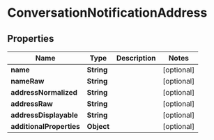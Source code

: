 
# ConversationNotificationAddress

## Properties
Name | Type | Description | Notes
------------ | ------------- | ------------- | -------------
**name** | **String** |  |  [optional]
**nameRaw** | **String** |  |  [optional]
**addressNormalized** | **String** |  |  [optional]
**addressRaw** | **String** |  |  [optional]
**addressDisplayable** | **String** |  |  [optional]
**additionalProperties** | **Object** |  |  [optional]



